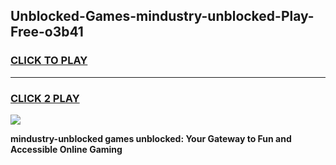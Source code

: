 
## Unblocked-Games-mindustry-unblocked-Play-Free-o3b41
<h3>
<a href="https://premium76.site?title=mindustry-unblocked&ref=10A">CLICK TO PLAY</a></h3>
<hr>

<h3>
<a href="https://premium76.site?title=mindustry-unblocked&ref=10A">CLICK 2 PLAY</a>
  
</h3>

<a href="https://premium76.site?title=mindustry-unblocked&ref=10A"><img src="https://clearcache.store/games.png"></a>


**mindustry-unblocked games unblocked: Your Gateway to Fun and Accessible Online Gaming**
